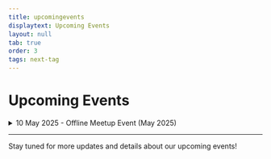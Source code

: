 ```yaml
---
title: upcomingevents
displaytext: Upcoming Events
layout: null
tab: true
order: 3
tags: next-tag
---
```


# Upcoming Events

<!-- [Coming Soon](assets/images/coming_soon_.gif) -->
<details>
  <summary>10 May 2025 - Offline Meetup Event (May 2025)</summary>
  <p>
    <strong>Online Meetup - July 2025</strong>
    <br>
    <div>
      <img src="assets/images/events/Event_May_10_2025/Agenda.png" alt="Event Poster" width="50%">
    </div> 
    <br>
    <strong>Date:</strong> Saturday, May 10, 2025
    <br>
    <strong>Time:</strong> 9:30 AM - 4:00 PM (IST)
    <br>
    <strong>Venue:</strong> : Sri Eshwar College of Engineering, Kinathukadavu, Coimbatore - 641202
    <br>
  </p>
</details>

---

Stay tuned for more updates and details about our upcoming events!
